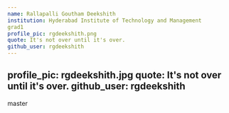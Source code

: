 ```yaml
---
name: Rallapalli Goutham Deekshith
institution: Hyderabad Institute of Technology and Management
grad1
profile_pic: rgdeekshith.png
quote: It's not over until it's over.
github_user: rgdeekshith
---
```

profile_pic: rgdeekshith.jpg
quote: It's not over until it's over.
github_user: rgdeekshith
---
master

